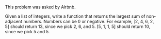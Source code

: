 This problem was asked by Airbnb.

Given a list of integers, write a function that returns the largest sum of non-adjacent numbers. Numbers can be 0 or negative.
For example, [2, 4, 6, 2, 5] should return 13, since we pick 2, 6, and 5. [5, 1, 1, 5] should return 10, since we pick 5 and 5.
